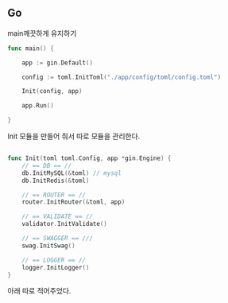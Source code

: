 ## Go
main깨끗하게 유지하기
```go
func main() {

	app := gin.Default()

	config := toml.InitToml("./app/config/toml/config.toml")

	Init(config, app)

	app.Run()

}
```

Init 모듈을 만들어 줘서 따로 모듈을 관리한다.

```go

func Init(toml toml.Config, app *gin.Engine) {
	// == DB == //
	db.InitMySQL(&toml) // mysql
	db.InitRedis(&toml)

	// == ROUTER == //
	router.InitRouter(&toml, app)

	// == VALIDATE == //
	validator.InitValidate()

	// == SWAGGER == ///
	swag.InitSwag()

	// == LOGGER == //
	logger.InitLogger()
}

```
아래 따로 적어주었다.